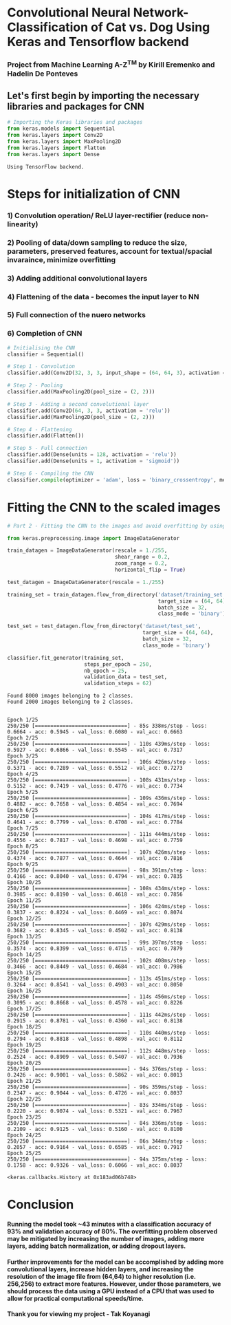 
# Convolutional Neural Network- Classification of Cat vs. Dog Using Keras and Tensorflow backend
### Project from Machine Learning A-Z<sup>TM</sup> by Kirill Eremenko and Hadelin De Ponteves



## Let's first begin by importing the necessary libraries and packages for CNN


```python
# Importing the Keras libraries and packages
from keras.models import Sequential
from keras.layers import Conv2D
from keras.layers import MaxPooling2D
from keras.layers import Flatten
from keras.layers import Dense

```

    Using TensorFlow backend.


# Steps for initialization of CNN
### 1) Convolution operation/ ReLU layer-rectifier (reduce non-linearity)
### 2) Pooling of data/down sampling to reduce the size, parameters, preserved features, account for textual/spacial invaraince, minimize overfitting
### 3) Adding additional convolutional layers
### 4) Flattening of the data - becomes the input layer to NN
### 5) Full connection of the nuero networks
### 6) Completion of CNN


```python
# Initialising the CNN
classifier = Sequential()

# Step 1 - Convolution
classifier.add(Conv2D(32, 3, 3, input_shape = (64, 64, 3), activation = 'relu'))

# Step 2 - Pooling
classifier.add(MaxPooling2D(pool_size = (2, 2)))

# Step 3 - Adding a second convolutional layer
classifier.add(Conv2D(64, 3, 3, activation = 'relu'))
classifier.add(MaxPooling2D(pool_size = (2, 2)))

# Step 4 - Flattening
classifier.add(Flatten())

# Step 5 - Full connection
classifier.add(Dense(units = 128, activation = 'relu'))
classifier.add(Dense(units = 1, activation = 'sigmoid'))

# Step 6 - Compiling the CNN
classifier.compile(optimizer = 'adam', loss = 'binary_crossentropy', metrics = ['accuracy'])
```


# Fitting the CNN to the scaled images


```python
# Part 2 - Fitting the CNN to the images and avoid overfitting by using image augmentation

from keras.preprocessing.image import ImageDataGenerator

train_datagen = ImageDataGenerator(rescale = 1./255,
                                   shear_range = 0.2,
                                   zoom_range = 0.2,
                                   horizontal_flip = True)

test_datagen = ImageDataGenerator(rescale = 1./255)

training_set = train_datagen.flow_from_directory('dataset/training_set',
                                                 target_size = (64, 64),
                                                 batch_size = 32,
                                                 class_mode = 'binary')

test_set = test_datagen.flow_from_directory('dataset/test_set',
                                            target_size = (64, 64),
                                            batch_size = 32,
                                            class_mode = 'binary')

classifier.fit_generator(training_set,
                         steps_per_epoch = 250,
                         nb_epoch = 25,
                         validation_data = test_set,
                         validation_steps = 62)
```

    Found 8000 images belonging to 2 classes.
    Found 2000 images belonging to 2 classes.


    Epoch 1/25
    250/250 [==============================] - 85s 338ms/step - loss: 0.6664 - acc: 0.5945 - val_loss: 0.6080 - val_acc: 0.6663
    Epoch 2/25
    250/250 [==============================] - 110s 439ms/step - loss: 0.5927 - acc: 0.6866 - val_loss: 0.5545 - val_acc: 0.7317
    Epoch 3/25
    250/250 [==============================] - 106s 426ms/step - loss: 0.5371 - acc: 0.7289 - val_loss: 0.5512 - val_acc: 0.7273
    Epoch 4/25
    250/250 [==============================] - 108s 431ms/step - loss: 0.5152 - acc: 0.7419 - val_loss: 0.4776 - val_acc: 0.7734
    Epoch 5/25
    250/250 [==============================] - 109s 436ms/step - loss: 0.4882 - acc: 0.7658 - val_loss: 0.4854 - val_acc: 0.7694
    Epoch 6/25
    250/250 [==============================] - 104s 417ms/step - loss: 0.4641 - acc: 0.7799 - val_loss: 0.4708 - val_acc: 0.7784
    Epoch 7/25
    250/250 [==============================] - 111s 444ms/step - loss: 0.4556 - acc: 0.7817 - val_loss: 0.4698 - val_acc: 0.7759
    Epoch 8/25
    250/250 [==============================] - 107s 426ms/step - loss: 0.4374 - acc: 0.7877 - val_loss: 0.4644 - val_acc: 0.7816
    Epoch 9/25
    250/250 [==============================] - 98s 391ms/step - loss: 0.4166 - acc: 0.8040 - val_loss: 0.4794 - val_acc: 0.7835
    Epoch 10/25
    250/250 [==============================] - 108s 434ms/step - loss: 0.3985 - acc: 0.8190 - val_loss: 0.4618 - val_acc: 0.7856
    Epoch 11/25
    250/250 [==============================] - 106s 424ms/step - loss: 0.3837 - acc: 0.8224 - val_loss: 0.4469 - val_acc: 0.8074
    Epoch 12/25
    250/250 [==============================] - 107s 429ms/step - loss: 0.3682 - acc: 0.8345 - val_loss: 0.4502 - val_acc: 0.8138
    Epoch 13/25
    250/250 [==============================] - 99s 397ms/step - loss: 0.3574 - acc: 0.8399 - val_loss: 0.4715 - val_acc: 0.7879
    Epoch 14/25
    250/250 [==============================] - 102s 408ms/step - loss: 0.3466 - acc: 0.8449 - val_loss: 0.4684 - val_acc: 0.7986
    Epoch 15/25
    250/250 [==============================] - 113s 451ms/step - loss: 0.3264 - acc: 0.8541 - val_loss: 0.4903 - val_acc: 0.8050
    Epoch 16/25
    250/250 [==============================] - 114s 456ms/step - loss: 0.3095 - acc: 0.8668 - val_loss: 0.4578 - val_acc: 0.8226
    Epoch 17/25
    250/250 [==============================] - 111s 442ms/step - loss: 0.2915 - acc: 0.8781 - val_loss: 0.4360 - val_acc: 0.8138
    Epoch 18/25
    250/250 [==============================] - 110s 440ms/step - loss: 0.2794 - acc: 0.8818 - val_loss: 0.4898 - val_acc: 0.8112
    Epoch 19/25
    250/250 [==============================] - 112s 448ms/step - loss: 0.2524 - acc: 0.8909 - val_loss: 0.5407 - val_acc: 0.7936
    Epoch 20/25
    250/250 [==============================] - 94s 376ms/step - loss: 0.2426 - acc: 0.9001 - val_loss: 0.5862 - val_acc: 0.8013
    Epoch 21/25
    250/250 [==============================] - 90s 359ms/step - loss: 0.2347 - acc: 0.9044 - val_loss: 0.4726 - val_acc: 0.8037
    Epoch 22/25
    250/250 [==============================] - 83s 334ms/step - loss: 0.2220 - acc: 0.9074 - val_loss: 0.5321 - val_acc: 0.7967
    Epoch 23/25
    250/250 [==============================] - 84s 336ms/step - loss: 0.2109 - acc: 0.9125 - val_loss: 0.5160 - val_acc: 0.8100
    Epoch 24/25
    250/250 [==============================] - 86s 344ms/step - loss: 0.2057 - acc: 0.9164 - val_loss: 0.6585 - val_acc: 0.7917
    Epoch 25/25
    250/250 [==============================] - 94s 375ms/step - loss: 0.1758 - acc: 0.9326 - val_loss: 0.6066 - val_acc: 0.8037

    <keras.callbacks.History at 0x183ad06b748>


# Conclusion 
#### Running the model took ~43 minutes with a classification accuracy of 93% and validation accuracy of 80%. The overfitting problem observed may be mitigated by increasing the number of images, adding more layers, adding batch normalization, or adding dropout layers.

#### Further improvements for the model can be accomplished by adding more convolutional layers, increase hidden layers, and increasing the resolution of the image file from (64,64) to higher resolution (i.e. 256,256) to extract more features. However, under those parameters, we should process the data using a GPU instead of a CPU that was used to allow for practical computational speeds/time.

#### Thank you for viewing my project - Tak Koyanagi
